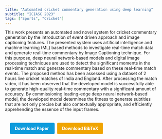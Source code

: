 ```yaml
---
title: "Automated cricket commentary generation using deep learning"
subtitle: "ICIASC 2023"
tags: ["Sports", "Cricket"]
---
```


This work presents an automated and novel system for cricket commentary generation by the introduction of event driven approach and image captioning features. The presented system uses artificial intelligence and machine learning (ML) based methods to investigate real-time match data and generate real-time commentary by Image Captioning technique. For this purpose, deep neural network-based models and digital image processing techniques are used to detect the significant moments in the real-time match and generate commentary based on these real-time match events. The proposed method has been assessed using a dataset of 2 hours live cricket matches of India and England. After processing the match video, it has been observed that the developed model is successfully able to generate high-quality real-time commentary with a significant amount of accuracy. By commissioning leading-edge deep neural network-based model, the developed model determines the fitness to generate subtitles that are not only precise but also contextually appropriate, and efficiently apprehending the essence of the input frames.



<div style="margin-top: 1rem; padding: 1rem; display: inline-block;">

  <a href="https://api.semanticscholar.org/CorpusID:268587932" target="_blank" style="background-color: #0d9bdc; color: white; padding: 10px 16px; margin-right: 8px; text-decoration: none; border-radius: 4px; font-weight: bold;">
    Download Paper
  </a>

  <a href="../bib/automated-cricket-commentary-generation-using-deep-learning.bib" download style="background-color: #f0a500; color: white; padding: 10px 16px; text-decoration: none; border-radius: 4px; font-weight: bold;">
    Download BibTeX
  </a>

</div>

